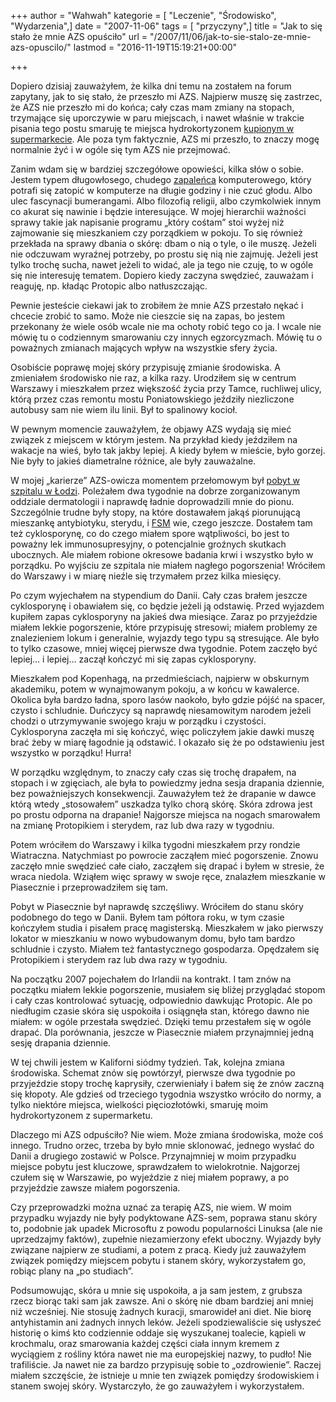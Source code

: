 +++
author = "Wahwah"
kategorie = [ "Leczenie", "Środowisko", "Wydarzenia",]
date = "2007-11-06"
tags = [ "przyczyny",]
title = "Jak to się stało że mnie AZS opuściło"
url = "/2007/11/06/jak-to-sie-stalo-ze-mnie-azs-opuscilo/"
lastmod = "2016-11-19T15:19:21+00:00"

+++

Dopiero dzisiaj zauważyłem, że kilka dni temu na zostałem na forum zapytany, jak to się stało, że przeszło mi AZS. Najpierw muszę się zastrzec, że AZS nie przeszło mi do końca; cały czas mam zmiany na stopach, trzymające się uporczywie w paru miejscach, i nawet właśnie w trakcie pisania tego postu smaruję te miejsca hydrokortyzonem [kupionym w supermarkecie][1]. Ale poza tym faktycznie, AZS mi przeszło, to znaczy mogę normalnie żyć i w ogóle się tym AZS nie przejmować.

<!--more-->

Zanim wdam się w bardziej szczegółowe opowieści, kilka słów o sobie. Jestem typem długowłosego, chudego [zapaleńca][2] komputerowego, który potrafi się zatopić w komputerze na długie godziny i nie czuć głodu. Albo ulec fascynacji bumerangami. Albo filozofią religii, albo czymkolwiek innym co akurat się nawinie i będzie interesujące. W mojej hierarchii ważności sprawy takie jak napisanie programu „który cośtam” stoi wyżej niż zajmowanie się mieszkaniem czy porządkiem w pokoju. To się również przekłada na sprawy dbania o skórę: dbam o nią o tyle, o ile muszę. Jeżeli nie odczuwam wyraźnej potrzeby, po prostu się nią nie zajmuję. Jeżeli jest tylko trochę sucha, nawet jeżeli to widać, ale ja tego nie czuję, to w ogóle się nie interesuję tematem. Dopiero kiedy zaczyna swędzieć, zauważam i reaguję, np. kładąc Protopic albo natłuszczając.

Pewnie jesteście ciekawi jak to zrobiłem że mnie AZS przestało nękać i chcecie zrobić to samo. Może nie cieszcie się na zapas, bo jestem przekonany że wiele osób wcale nie ma ochoty robić tego co ja. I wcale nie mówię tu o codziennym smarowaniu czy innych egzorcyzmach. Mówię tu o poważnych zmianach mających wpływ na wszystkie sfery życia.

Osobiście poprawę mojej skóry przypisuję zmianie środowiska. A zmieniałem środowisko nie raz, a kilka razy. Urodziłem się w centrum Warszawy i mieszkałem przez większość życia przy Tamce, ruchliwej ulicy, którą przez czas remontu mostu Poniatowskiego jeździły niezliczone autobusy sam nie wiem ilu linii. Był to spalinowy kocioł.

W pewnym momencie zauważyłem, że objawy AZS wydają się mieć związek z miejscem w którym jestem. Na przykład kiedy jeździłem na wakacje na wieś, było tak jakby lepiej. A kiedy byłem w mieście, było gorzej. Nie były to jakieś diametralne różnice, ale były zauważalne.

W mojej „karierze” AZS-owicza momentem przełomowym był [pobyt w szpitalu w Łodzi][3]. Poleżałem dwa tygodnie na dobrze zorganizowanym oddziale dermatologii i naprawdę ładnie doprowadzili mnie do pionu. Szczególnie trudne były stopy, na które dostawałem jakąś piorunującą mieszankę antybiotyku, sterydu, i [FSM][4] wie, czego jeszcze. Dostałem tam też cyklosporynę, co do czego miałem spore wątpliwości, bo jest to poważny lek immunosupresyjny, o potencjalnie groźnych skutkach ubocznych. Ale miałem robione okresowe badania krwi i wszystko było w porządku. Po wyjściu ze szpitala nie miałem nagłego pogorszenia! Wróciłem do Warszawy i w miarę nieźle się trzymałem przez kilka miesięcy.

Po czym wyjechałem na stypendium do Danii. Cały czas brałem jeszcze cyklosporynę i obawiałem się, co będzie jeżeli ją odstawię. Przed wyjazdem kupiłem zapas cyklosporyny na jakieś dwa miesiące. Zaraz po przyjeździe miałem lekkie pogorszenie, które przypisuję stresowi; miałem problemy ze znalezieniem lokum i generalnie, wyjazdy tego typu są stresujące. Ale było to tylko czasowe, mniej więcej pierwsze dwa tygodnie. Potem zaczęło być lepiej&#8230; i lepiej&#8230; zaczął kończyć mi się zapas cyklosporyny.

Mieszkałem pod Kopenhagą, na przedmieściach, najpierw w obskurnym akademiku, potem w wynajmowanym pokoju, a w końcu w kawalerce. Okolica była bardzo ładna, sporo lasów naokoło, było gdzie pójść na spacer, czysto i schludnie. Duńczycy są naprawdę niesamowitym narodem jeżeli chodzi o utrzymywanie swojego kraju w porządku i czystości. Cyklosporyna zaczęła mi się kończyć, więc policzyłem jakie dawki muszę brać żeby w miarę łagodnie ją odstawić. I okazało się że po odstawieniu jest wszystko w porządku! Hurra!

W porządku względnym, to znaczy cały czas się trochę drapałem, na stopach i w zgięciach, ale była to powiedzmy jedna sesja drapania dziennie, bez poważniejszych konsekwencji. Zauważyłem też że drapanie w dawce którą wtedy „stosowałem” uszkadza tylko chorą skórę. Skóra zdrowa jest po prostu odporna na drapanie! Najgorsze miejsca na nogach smarowałem na zmianę Protopikiem i sterydem, raz lub dwa razy w tygodniu.

Potem wróciłem do Warszawy i kilka tygodni mieszkałem przy rondzie Wiatraczna. Natychmiast po powrocie zacząłem mieć pogorszenie. Znowu zaczęło mnie swędzieć całe ciało, zacząłem się drapać i byłem w stresie, że wraca niedola. Wziąłem więc sprawy w swoje ręce, znalazłem mieszkanie w Piasecznie i przeprowadziłem się tam.

Pobyt w Piasecznie był naprawdę szczęśliwy. Wróciłem do stanu skóry podobnego do tego w Danii. Byłem tam półtora roku, w tym czasie kończyłem studia i pisałem pracę magisterską. Mieszkałem w jako pierwszy lokator w mieszkaniu w nowo wybudowanym domu, było tam bardzo schludnie i czysto. Miałem też fantastycznego gospodarza. Opędzałem się Protopikiem i sterydem raz lub dwa razy w tygodniu.

Na początku 2007 pojechałem do Irlandii na kontrakt. I tam znów na początku miałem lekkie pogorszenie, musiałem się bliżej przyglądać stopom i cały czas kontrolować sytuację, odpowiednio dawkując Protopic. Ale po niedługim czasie skóra się uspokoiła i osiągnęła stan, którego dawno nie miałem: w ogóle przestała swędzieć. Dzięki temu przestałem się w ogóle drapać. Dla porównania, jeszcze w Piasecznie miałem przynajmniej jedną sesję drapania dziennie.

W tej chwili jestem w Kaliforni siódmy tydzień. Tak, kolejna zmiana środowiska. Schemat znów się powtórzył, pierwsze dwa tygodnie po przyjeździe stopy trochę kaprysiły, czerwieniały i bałem się że znów zaczną się kłopoty. Ale gdzieś od trzeciego tygodnia wszystko wróciło do normy, a tylko niektóre miejsca, wielkości pięciozłotówki, smaruję moim hydrokortyzonem z supermarketu.

Dlaczego mi AZS odpuściło? Nie wiem. Może zmiana środowiska, może coś innego. Trudno orzec, trzeba by było mnie sklonować, jednego wysłać do Danii a drugiego zostawić w Polsce. Przynajmniej w moim przypadku miejsce pobytu jest kluczowe, sprawdzałem to wielokrotnie. Najgorzej czułem się w Warszawie, po wyjeździe z niej miałem poprawy, a po przyjeździe zawsze miałem pogorszenia.

Czy przeprowadzki można uznać za terapię AZS, nie wiem. W moim przypadku wyjazdy nie były podyktowane AZS-sem, poprawa stanu skóry to, podobnie jak upadek Microsoftu z powodu popularności Linuksa (ale nie uprzedzajmy faktów), zupełnie niezamierzony efekt uboczny. Wyjazdy były związane najpierw ze studiami, a potem z pracą. Kiedy już zauważyłem związek pomiędzy miejscem pobytu i stanem skóry, wykorzystałem go, robiąc plany na „po studiach”.

Podsumowując, skóra u mnie się uspokoiła, a ja sam jestem, z grubsza rzecz biorąc taki sam jak zawsze. Ani o skórę nie dbam bardziej ani mniej niż wcześniej. Nie stosuję żadnych kuracji, smarowideł ani diet. Nie biorę antyhistamin ani żadnych innych leków. Jeżeli spodziewaliście się usłyszeć historię o kimś kto codziennie oddaje się wyszukanej toalecie, kąpieli w krochmalu, oraz smarowania każdej części ciała innym kremem z wyciągiem z rośliny która nawet nie ma europejskiej nazwy, to pudło! Nie trafiliście. Ja nawet nie za bardzo przypisuję sobie to „ozdrowienie”. Raczej miałem szczęście, że istnieje u mnie ten związek pomiędzy środowiskiem i stanem swojej skóry. Wystarczyło, że go zauważyłem i wykorzystałem.

 [1]: /2007/11/04/hydrokortyzon-bez-recepty-w-usa/
 [2]: http://pl.wikipedia.org/wiki/Geek
 [3]: http://www.atopowe-zapalenie.pl/atopedia/Wojew%C3%B3dzki_Specjalistyczny_Szpital_im._dr_W%C5%82._Biega%C5%84skiego_w_%C5%81odzi
 [4]: http://pl.wikipedia.org/wiki/Lataj%C4%85cy_Potw%C3%B3r_Spaghetti